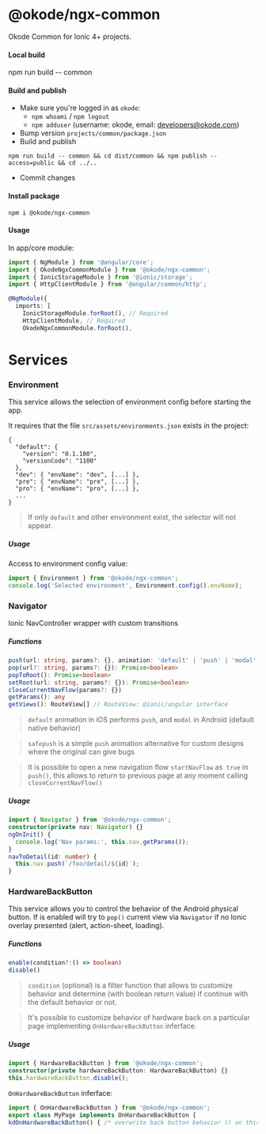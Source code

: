 # @okode/ngx-common

Okode Common for Ionic 4+ projects.

#### Local build

npm run build -- common

#### Build and publish

- Make sure you're logged in as `okode`:
   - `npm whoami` / `npm logout`
   - `npm adduser` (username: okode, email: developers@okode.com)
- Bump version `projects/common/package.json`
- Build and publish
```
npm run build -- common && cd dist/common && npm publish --access=public && cd ../..
```
- Commit changes

#### Install package

```
npm i @okode/ngx-common
```

#### Usage

In app/core module:
```typescript
import { NgModule } from '@angular/core';
import { OkodeNgxCommonModule } from '@okode/ngx-common';
import { IonicStorageModule } from '@ionic/storage';
import { HttpClientModule } from '@angular/common/http';

@NgModule({
  imports: [
    IonicStorageModule.forRoot(), // Required
    HttpClientModule, // Required
    OkodeNgxCommonModule.forRoot(),
```


# Services

### Environment
This service allows the selection of environment config before starting the app.

It requires that the file  `src/assets/environments.json` exists in the project: 

```
{
  "default": {
    "version": "0.1.100",
    "versionCode": "1100"
  },
  "dev": { "envName": "dev", [...] },
  "pre": { "envName": "pre", [...] },
  "pro": { "envName": "pro", [...] },
  ...
}
```
> If only `default` and other environment exist, the selector will not appear.

##### Usage

Access to environment config value:
```typescript
import { Environment } from '@okode/ngx-common';
console.log('Selected environment', Environment.config().envName);
```

### Navigator
Ionic NavController wrapper with custom transitions

##### Functions
```typescript
push(url: string, params?: {}, animation: 'default' | 'push' | 'modal' | 'fade' | 'safepush' = 'default', startNavFlow = false): Promise<boolean>
pop(url?: string, params?: {}): Promise<boolean>
popToRoot(): Promise<boolean>
setRoot(url: string, params?: {}): Promise<boolean>
closeCurrentNavFlow(params?: {}) 
getParams(): any
getViews(): RouteView[] // RouteView: @ionic/angular interface
```
> `default` animation in iOS performs `push`, and `modal` in Android (default native behavior)

> `safepush` is a simple `push` animation alternative for custom designs where the original can give bugs

> It is possible to open a new navigation flow `startNavFlow` as` true` in  `push()`, this allows to return to previous page at any moment calling `closeCurrentNavFlow()`


##### Usage
```typescript
import { Navigator } from '@okode/ngx-common';
constructor(private nav: Navigator) {}
ngOnInit() {
  console.log('Nav params:', this.nav.getParams());
}
navToDetail(id: number) {
  this.nav.push(`/foo/detail/${id}`);
}
```

### HardwareBackButton
This service allows you to control the behavior of the Android physical button. If is enabled will try to `pop()` current view via `Navigator` if no Ionic overlay presented (alert, action-sheet, loading).

##### Functions
```typescript
enable(condition?:() => boolean)
disable()
```
> `condition` (optional) is a filter function that allows to customize behavior and determine (with boolean return value) if continue with the default behavior or not.

> It's possible to customize behavior of hardware back on a particular page implementing `OnHardwareBackButton` inferface.


##### Usage
```typescript
import { HardwareBackButton } from '@okode/ngx-common';
constructor(private hardwareBackButton: HardwareBackButton) {}
this.hardwareBackButton.disable();
```
`OnHardwareBackButton` inferface:
```typescript
import { OnHardwareBackButton } from '@okode/ngx-common';
export class MyPage implements OnHardwareBackButton {
kdOnHardwareBackButton() { /* overwrite back button behavior () on this page */ }
```

